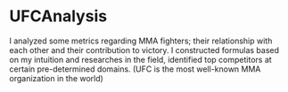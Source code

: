# UFCAnalysis
 I analyzed some metrics regarding MMA fighters; their relationship with each other and their contribution to victory. I constructed formulas based on my intuition and researches in the field, identified top competitors at certain pre-determined domains.
 (UFC is the most well-known MMA organization in the world)
